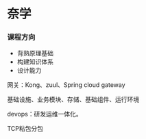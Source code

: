 # 奈学

### 课程方向

* 背熟原理基础
* 构建知识体系
* 设计能力



网关：Kong、zuul、Spring cloud gateway

基础设施、业务模块、存储、基础组件、运行环境

devops：研发运维一体化。



TCP粘包分包


